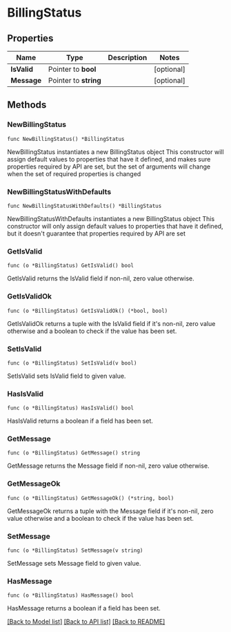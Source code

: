 # BillingStatus

## Properties

Name | Type | Description | Notes
------------ | ------------- | ------------- | -------------
**IsValid** | Pointer to **bool** |  | [optional] 
**Message** | Pointer to **string** |  | [optional] 

## Methods

### NewBillingStatus

`func NewBillingStatus() *BillingStatus`

NewBillingStatus instantiates a new BillingStatus object
This constructor will assign default values to properties that have it defined,
and makes sure properties required by API are set, but the set of arguments
will change when the set of required properties is changed

### NewBillingStatusWithDefaults

`func NewBillingStatusWithDefaults() *BillingStatus`

NewBillingStatusWithDefaults instantiates a new BillingStatus object
This constructor will only assign default values to properties that have it defined,
but it doesn't guarantee that properties required by API are set

### GetIsValid

`func (o *BillingStatus) GetIsValid() bool`

GetIsValid returns the IsValid field if non-nil, zero value otherwise.

### GetIsValidOk

`func (o *BillingStatus) GetIsValidOk() (*bool, bool)`

GetIsValidOk returns a tuple with the IsValid field if it's non-nil, zero value otherwise
and a boolean to check if the value has been set.

### SetIsValid

`func (o *BillingStatus) SetIsValid(v bool)`

SetIsValid sets IsValid field to given value.

### HasIsValid

`func (o *BillingStatus) HasIsValid() bool`

HasIsValid returns a boolean if a field has been set.

### GetMessage

`func (o *BillingStatus) GetMessage() string`

GetMessage returns the Message field if non-nil, zero value otherwise.

### GetMessageOk

`func (o *BillingStatus) GetMessageOk() (*string, bool)`

GetMessageOk returns a tuple with the Message field if it's non-nil, zero value otherwise
and a boolean to check if the value has been set.

### SetMessage

`func (o *BillingStatus) SetMessage(v string)`

SetMessage sets Message field to given value.

### HasMessage

`func (o *BillingStatus) HasMessage() bool`

HasMessage returns a boolean if a field has been set.


[[Back to Model list]](../README.md#documentation-for-models) [[Back to API list]](../README.md#documentation-for-api-endpoints) [[Back to README]](../README.md)


